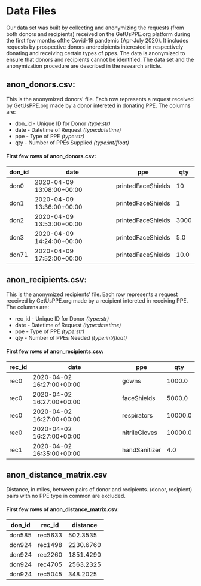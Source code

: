 # Data Files

Our  data  set  was  built  by  collecting  and  anonymizing  the  requests  (from  both  donors and  recipients)  received  on  the  GetUsPPE.org  platform  during  the  first  few  months  ofthe Covid-19 pandemic (Apr-July 2020). It includes requests by prospective donors andrecipients interested in respectively donating and receiving certain types of ppes. The data is anonymized to ensure that donors and recipients cannot be identified. The data set and the anonymization procedure are described in the research article.

## anon_donors.csv:
This is the anonymized donors' file. Each row represents a request received by GetUsPPE.org made by a donor intereted in donating PPE. The columns are:
- don_id - Unique ID for Donor *(type:str)*
- date - Datetime of Request *(type:datetime)*
- ppe - Type of PPE *(type:str)*
- qty - Number of PPEs Supplied *(type:int/float)*


#### First few rows of anon_donors.csv:
don_id|date|ppe|qty
|--|--|--|--
don0|2020-04-09 13:08:00+00:00|printedFaceShields|10
don1|2020-04-09 13:36:00+00:00|printedFaceShields|1
don2|2020-04-09 13:53:00+00:00|printedFaceShields|3000
don3|2020-04-09 14:24:00+00:00|printedFaceShields|5.0
don71|2020-04-09 17:52:00+00:00|printedFaceShields|10.0

## anon_recipients.csv:
This is the anonymized recipients' file. Each row represents a request received by GetUsPPE.org made by a recipient intereted in receiving PPE. The columns are:
- rec_id - Unique ID for Donor *(type:str)*
- date - Datetime of Request *(type:datetime)*
- ppe - Type of PPE *(type:str)*
- qty - Number of PPEs Needed *(type:int/float)*


#### First few rows of anon_recipients.csv:
rec_id|date|ppe|qty
|--|--|--|--
rec0|2020-04-02 16:27:00+00:00|gowns|1000.0
rec0|2020-04-02 16:27:00+00:00|faceShields|5000.0
rec0|2020-04-02 16:27:00+00:00|respirators|10000.0
rec0|2020-04-02 16:27:00+00:00|nitrileGloves|10000.0
rec1|2020-04-02 16:35:00+00:00|handSanitizer|4.0

## anon_distance_matrix.csv
Distance, in miles, between pairs of donor and recipients. (donor, recipient) pairs with no PPE type in common are excluded.

#### First few rows of anon_distance_matrix.csv:
don_id|rec_id|distance
|--|--|--
don585|rec5633|502.3535
don924|rec1498|2230.6760
don924|rec2260|1851.4290
don924|rec4705|2563.2325
don924|rec5045|348.2025
